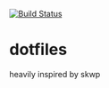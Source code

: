 [![Build Status](https://dev.azure.com/tokutakehokuto/dotfiles/_apis/build/status/tokutake.dotfiles?branchName=master)](https://dev.azure.com/tokutakehokuto/dotfiles/_build/latest?definitionId=1&branchName=master)

# dotfiles

heavily inspired by skwp
